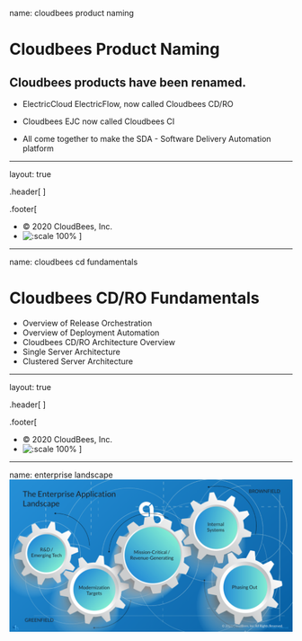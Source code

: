 
name: cloudbees product naming
# Cloudbees Product Naming

 ##  Cloudbees products have been renamed.

 - ElectricCloud ElectricFlow, now called Cloudbees CD/RO

 - Cloudbees EJC now called Cloudbees CI

 - All come together to make the SDA - Software Delivery Automation platform


---
layout: true

.header[
]

.footer[
- © 2020 CloudBees, Inc.
- ![:scale 100%](../img/CloudBees-Submark-Full-Color.svg)
]
---
name: cloudbees cd fundamentals
# Cloudbees CD/RO Fundamentals
- Overview of Release Orchestration
- Overview of Deployment Automation
- Cloudbees CD/RO Architecture Overview
 - Single Server Architecture
 - Clustered Server Architecture
---
layout: true

.header[
]

.footer[
- © 2020 CloudBees, Inc.
- ![:scale 100%](../img/CloudBees-Submark-Full-Color.svg)
]
---
name: enterprise landscape
![:scale 100%](../../img/cloudbees-cd/enterprise_application_landscape.png)
